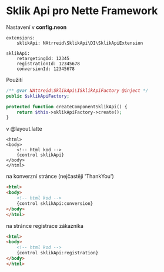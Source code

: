 # Sklik Api pro Nette Framework

Nastavení v **config.neon**
```neon
extensions:
    sklikApi: NAtrreid\SklikApi\DI\SklikApiExtension

sklikApi:
    retargetingId: 12345
    registrationId: 12345678
    conversionId: 12345678
```

Použití
```php
/** @var NAttreid\SklikApi\ISklikApiFactory @inject */
public $sklikApiFactory;

protected function createComponentSklikApi() {
    return $this->sklikApiFactory->create();
}
```

v @layout.latte
```latte
<html>
<body>
    <!-- html kod -->
    {control sklikApi}
</body>
</html>
```

na konverzní stránce (nejčastěji 'ThankYou')
```html
<html>
<body>
    <!-- html kod -->
    {control sklikApi:conversion}
</body>
</html>
```

na stránce registrace zákazníka
```html
<html>
<body>
    <!-- html kod -->
    {control sklikApi:registration}
</body>
</html>
```
